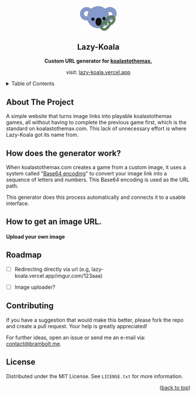 <!-- Improved compatibility of back to top link: See: https://github.com/othneildrew/Best-README-Template/pull/73 -->
<a id="readme-top"></a>
<!--
*** Thanks for checking out the Best-README-Template. If you have a suggestion
*** that would make this better, please fork the repo and create a pull request
*** or simply open an issue with the tag "enhancement".
*** Don't forget to give the project a star!
*** Thanks again! Now go create something AMAZING! :D
-->




<!-- PROJECT LOGO -->
<br />
<div align="center">
  <a href="https://github.com/othneildrew/Best-README-Template">
    <img src="images/koala.png" alt="Logo" width="100">
  </a>

  <h2 align="center"> Lazy-Koala </h2>

  <p align="center">
    <b> Custom URL generator for 
    <a href="koalastothemax.com">koalastothemax. </a> </b>
  </p>

  <p align="center">
     visit: <a href="lazy-koala.vercel.app">lazy-koala.vercel.app </a>
  </p>
</div>



<!-- TABLE OF CONTENTS -->
<details>
  <summary>Table of Contents</summary>
  <ol>
    <li><a href="#About The Project">About The Project</a></li>
    <li><a href="#How does the generator work?">Contributing</a></li>
    <li><a href="#How to get an image URL.">How to get an image URL.</a></li>
    <li><a href="#Roadmap">Contributing</a></li>
    <li><a href="#contributing">Contributing</a></li>
    <li><a href="#license">License</a></li>

  </ol>
</details>



<!-- ABOUT THE PROJECT -->
## About The Project
A simple website that turns image links into playable koalastothemax games, all without having to complete the previous game first, which is the standard on koalastothemax.com. This lack of unnecessary effort is where Lazy-Koala got its name from.

## How does the generator work?
When koalastothemax.com creates a game from a custom image, it uses a system called "[Base64 encoding](https://en.wikipedia.org/wiki/Base64)" to convert your image link into a sequence of letters and numbers. This Base64 encoding is used as the URL path.

This generator does this process automatically and connects it to a usable interface.

## How to get an image URL.
 

#### Upload your own image



<!-- ROADMAP -->
## Roadmap

- [ ] Redirecting directly via url (e.g, lazy-koala.vercel.app/imgur.com/123aaa)
- [ ] Image uploader?





<!-- CONTRIBUTING -->
## Contributing

If you have a suggestion that would make this better, please fork the repo and create a pull request. Your help is greatly appreciated!

For further ideas, open an issue or send me an e-mail via: [contact@brambolt.me](mailto:contact@brambolt.me).




<!-- LICENSE -->
## License

Distributed under the MIT License. See `LICENSE.txt` for more information.

<p align="right">(<a href="#readme-top">back to top</a>)</p>



